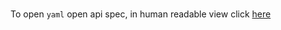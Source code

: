 
# 

To open `yaml` open api spec, in human readable view click [here](https://editor.swagger.io/?url=https://raw.githubusercontent.com/pagopa/pagopa-api/db-api-posizioni-debitorie/api-definitions/db_positions/api.yaml)


